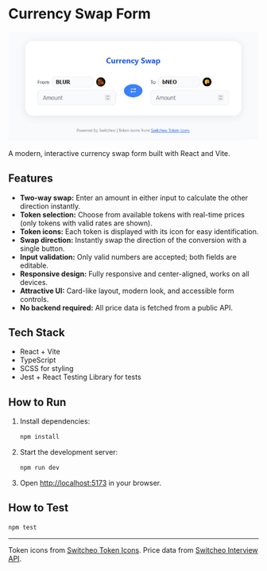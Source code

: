 # Currency Swap Form

![Swap Form Screenshot](./src/assets/screenshot.png)

A modern, interactive currency swap form built with React and Vite.

## Features

- **Two-way swap:** Enter an amount in either input to calculate the other direction instantly.
- **Token selection:** Choose from available tokens with real-time prices (only tokens with valid rates are shown).
- **Token icons:** Each token is displayed with its icon for easy identification.
- **Swap direction:** Instantly swap the direction of the conversion with a single button.
- **Input validation:** Only valid numbers are accepted; both fields are editable.
- **Responsive design:** Fully responsive and center-aligned, works on all devices.
- **Attractive UI:** Card-like layout, modern look, and accessible form controls.
- **No backend required:** All price data is fetched from a public API.

## Tech Stack
- React + Vite
- TypeScript
- SCSS for styling
- Jest + React Testing Library for tests

## How to Run
1. Install dependencies:
   ```bash
   npm install
   ```
2. Start the development server:
   ```bash
   npm run dev
   ```
3. Open [http://localhost:5173](http://localhost:5173) in your browser.

## How to Test
```bash
npm test
```

---

Token icons from [Switcheo Token Icons](https://github.com/Switcheo/token-icons/tree/main/tokens).
Price data from [Switcheo Interview API](https://interview.switcheo.com/prices.json).
